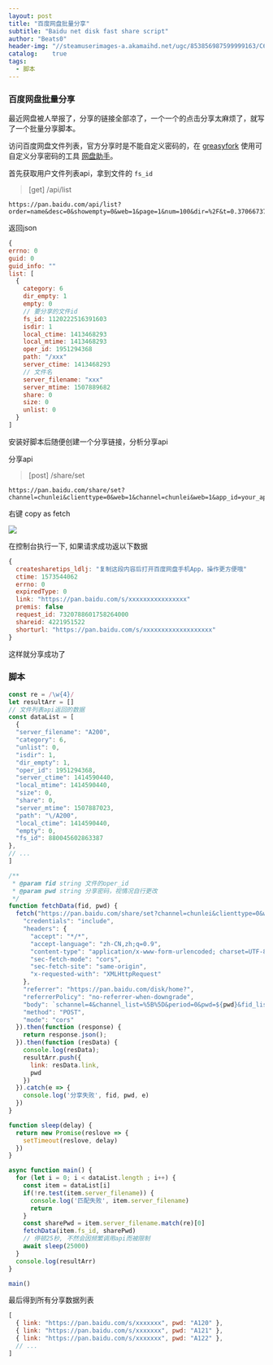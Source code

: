 ```yaml
---
layout: post
title: "百度网盘批量分享"
subtitle: "Baidu net disk fast share script"
author: "Beats0"
header-img: "//steamuserimages-a.akamaihd.net/ugc/853856987599999163/C69392A1CD4BE3BD1159849FA2DFA027F5267FED/"
catalog:    true
tags:
  - 脚本
---
```



### 百度网盘批量分享

最近网盘被人举报了，分享的链接全部凉了，一个一个的点击分享太麻烦了，就写了一个批量分享脚本。

访问百度网盘文件列表，官方分享时是不能自定义密码的，在 [greasyfork](https://greasyfork.org/zh-CN) 使用可自定义分享密码的工具 [网盘助手](https://greasyfork.org/zh-CN/scripts/378301-%E7%BD%91%E7%9B%98%E5%8A%A9%E6%89%8B)。



首先获取用户文件列表api，拿到文件的 `fs_id`

> [get] /api/list

```
https://pan.baidu.com/api/list?order=name&desc=0&showempty=0&web=1&page=1&num=100&dir=%2F&t=0.370667370201027&channel=chunlei&web=1&app_id=your_app_id&bdstoken=your_bdstoken&logid=your_logid==&clienttype=0&startLogTime=1573545538404
```

返回json

```js
{
errno: 0
guid: 0
guid_info: ""
list: [
  {
    category: 6
    dir_empty: 1
    empty: 0
    // 要分享的文件id
    fs_id: 1120222516391603
    isdir: 1
    local_ctime: 1413468293
    local_mtime: 1413468293
    oper_id: 1951294368
    path: "/xxx"
    server_ctime: 1413468293
    // 文件名
    server_filename: "xxx"
    server_mtime: 1507889682
    share: 0
    size: 0
    unlist: 0
  }
]
```

安装好脚本后随便创建一个分享链接，分析分享api


分享api

> [post] /share/set

```
https://pan.baidu.com/share/set?channel=chunlei&clienttype=0&web=1&channel=chunlei&web=1&app_id=your_app_id&bdstoken=your_bdstoken&logid=your_logid&clienttype=0
```

右键 copy as fetch

![](https://steamuserimages-a.akamaihd.net/ugc/753718610870748123/887898C02A92E5F3B5E171438AABFF6D44033F2A/)


在控制台执行一下, 如果请求成功返以下数据

```js
{
  createsharetips_ldlj: "复制这段内容后打开百度网盘手机App，操作更方便哦"
  ctime: 1573544062
  errno: 0
  expiredType: 0
  link: "https://pan.baidu.com/s/xxxxxxxxxxxxxxxx"
  premis: false
  request_id: 7320788601758264000
  shareid: 4221951522
  shorturl: "https://pan.baidu.com/s/xxxxxxxxxxxxxxxxxxx"
}
```

这样就分享成功了

### 脚本

```js
const re = /\w{4}/
let resultArr = []
// 文件列表api返回的数据
const dataList = [
  {
  "server_filename": "A200",
  "category": 6,
  "unlist": 0,
  "isdir": 1,
  "dir_empty": 1,
  "oper_id": 1951294368,
  "server_ctime": 1414590440,
  "local_mtime": 1414590440,
  "size": 0,
  "share": 0,
  "server_mtime": 1507887023,
  "path": "\/A200",
  "local_ctime": 1414590440,
  "empty": 0,
  "fs_id": 880045602863387
},
// ...
]

/**
 * @param fid string 文件的oper_id
 * @param pwd string 分享密码，视情况自行更改
 */
function fetchData(fid, pwd) {
  fetch("https://pan.baidu.com/share/set?channel=chunlei&clienttype=0&web=1&channel=chunlei&web=1&app_id=your_app_id&bdstoken=your_bdstoken&logid=your_logid&clienttype=0", {
    "credentials": "include",
    "headers": {
      "accept": "*/*",
      "accept-language": "zh-CN,zh;q=0.9",
      "content-type": "application/x-www-form-urlencoded; charset=UTF-8",
      "sec-fetch-mode": "cors",
      "sec-fetch-site": "same-origin",
      "x-requested-with": "XMLHttpRequest"
    },
    "referrer": "https://pan.baidu.com/disk/home?",
    "referrerPolicy": "no-referrer-when-downgrade",
    "body": `schannel=4&channel_list=%5B%5D&period=0&pwd=${pwd}&fid_list=%5B${fid}%5D`,
    "method": "POST",
    "mode": "cors"
  }).then(function (response) {
    return response.json();
  }).then(function (resData) {
    console.log(resData);
    resultArr.push({
      link: resData.link,
      pwd
    })
  }).catch(e => {
    console.log('分享失败', fid, pwd, e)
  })
}

function sleep(delay) {
  return new Promise(reslove => {
    setTimeout(reslove, delay)
  })
}

async function main() {
  for (let i = 0; i < dataList.length ; i++) {
    const item = dataList[i]
    if(!re.test(item.server_filename)) {
      console.log('匹配失败', item.server_filename)
      return
    }
    const sharePwd = item.server_filename.match(re)[0]
    fetchData(item.fs_id, sharePwd)
    // 停顿25秒, 不然会因频繁调用api而被限制
    await sleep(25000)
  }
  console.log(resultArr)
}

main()
```

最后得到所有分享数据列表
```js
[
  { link: "https://pan.baidu.com/s/xxxxxxx", pwd: "A120" },
  { link: "https://pan.baidu.com/s/xxxxxxx", pwd: "A121" },
  { link: "https://pan.baidu.com/s/xxxxxxx", pwd: "A122" },
  // ...
]
```